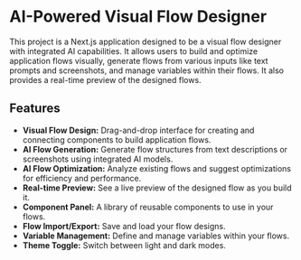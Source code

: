 # AI-Powered Visual Flow Designer

This project is a Next.js application designed to be a visual flow designer with integrated AI capabilities. It allows users to build and optimize application flows visually, generate flows from various inputs like text prompts and screenshots, and manage variables within their flows. It also provides a real-time preview of the designed flows.

## Features

- **Visual Flow Design:** Drag-and-drop interface for creating and connecting components to build application flows.
- **AI Flow Generation:** Generate flow structures from text descriptions or screenshots using integrated AI models.
- **AI Flow Optimization:** Analyze existing flows and suggest optimizations for efficiency and performance.
- **Real-time Preview:** See a live preview of the designed flow as you build it.
- **Component Panel:** A library of reusable components to use in your flows.
- **Flow Import/Export:** Save and load your flow designs.
- **Variable Management:** Define and manage variables within your flows.
- **Theme Toggle:** Switch between light and dark modes.


